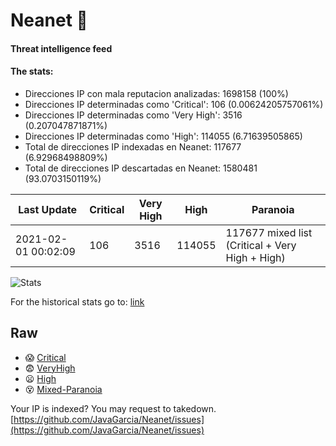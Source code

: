 # Neanet :hocho:
#### Threat intelligence feed
#### The stats:

- Direcciones IP con mala reputacion analizadas: 1698158 (100%)
- Direcciones IP determinadas como 'Critical':  106 (0.00624205757061%)
- Direcciones IP determinadas como 'Very High':  3516 (0.207047871871%)
- Direcciones IP determinadas como 'High':  114055 (6.71639505865)
- Total de direcciones IP indexadas en Neanet:  117677 (6.92968498809%)
- Total de direcciones IP descartadas en Neanet:  1580481 (93.0703150119%)

| Last Update | Critical | Very High | High | Paranoia |
| --- | --- | --- | --- | --- |
| 2021-02-01 00:02:09 | 106 | 3516 | 114055 | 117677 mixed list (Critical + Very High + High)|

![Stats](https://docs.google.com/spreadsheets/d/e/2PACX-1vSnaNMIXVabIpDJjufMlzH7poXnshF3mgd8Is1g9ytUEzVsP5my4Trn8f-xkoLLQ38xpL3HtmUexLo6/pubchart?oid=501124687&format=image)

For the historical stats go to: [link](/stats.csv)
## Raw
- :scream: [Critical](https://raw.githubusercontent.com/JavaGarcia/Neanet/master/blacklists/neanet_critical.txt)
- :fearful: [VeryHigh](https://raw.githubusercontent.com/JavaGarcia/Neanet/master/blacklists/neanet_veryHigh.txtt)
- :frowning: [High](https://raw.githubusercontent.com/JavaGarcia/Neanet/master/blacklists/neanet_high.txt)
- :dizzy_face: [Mixed-Paranoia](https://raw.githubusercontent.com/JavaGarcia/Neanet/master/blacklists/neanet_all.txt)


Your IP is indexed? You may request to takedown. [https://github.com/JavaGarcia/Neanet/issues](https://github.com/JavaGarcia/Neanet/issues)






























































































































































































































































































































































































































































































































































































































































































































































































































































































































































































































































































































































































































































































































































































































































































































































































































































































































































































































































































































































































































































































































































































































































































































































































































































































































































































































































































































































































































































































































































































































































































































































































































































































































































































































































































































































































































































































































































































































































































































































































































